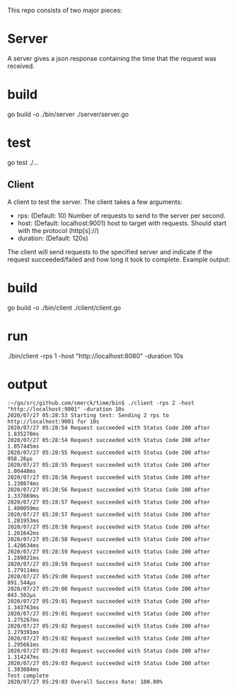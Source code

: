 This repo consists of two major pieces: 

# Server
A server gives a json response containing the time that the request was received.

# build
go build -o ./bin/server ./server/server.go

# test
go test ./...

## Client
A client to test the server. The client takes a few arguments:

* rps: (Default: 10) Number of requests to send to the server per second.
* host: (Default: localhost:9001) host to target with requests. Should start with the protocol (http[s]://)
* duration: (Default: 120s)

The client will send requests to the specified server and indicate if the request succeeded/failed and how long it took to complete.
Example output:

# build
go build -o ./bin/client ./client/client.go

# run 
./bin/client -rps 1 -host "http://localhost:8080" -duration 10s

# output
```
:~/go/src/github.com/smerck/time/bin$ ./client -rps 2 -host "http://localhost:9001" -duration 10s
2020/07/27 05:28:53 Starting test: Sending 2 rps to http://localhost:9001 for 10s
2020/07/27 05:28:54 Request succeeded with Status Code 200 after 1.835278ms
2020/07/27 05:28:54 Request succeeded with Status Code 200 after 1.057445ms
2020/07/27 05:28:55 Request succeeded with Status Code 200 after 958.26µs
2020/07/27 05:28:55 Request succeeded with Status Code 200 after 1.00448ms
2020/07/27 05:28:56 Request succeeded with Status Code 200 after 1.230874ms
2020/07/27 05:28:56 Request succeeded with Status Code 200 after 1.337869ms
2020/07/27 05:28:57 Request succeeded with Status Code 200 after 1.400059ms
2020/07/27 05:28:57 Request succeeded with Status Code 200 after 1.281953ms
2020/07/27 05:28:58 Request succeeded with Status Code 200 after 1.261642ms
2020/07/27 05:28:58 Request succeeded with Status Code 200 after 1.428634ms
2020/07/27 05:28:59 Request succeeded with Status Code 200 after 1.289821ms
2020/07/27 05:28:59 Request succeeded with Status Code 200 after 1.279114ms
2020/07/27 05:29:00 Request succeeded with Status Code 200 after 891.544µs
2020/07/27 05:29:00 Request succeeded with Status Code 200 after 843.502µs
2020/07/27 05:29:01 Request succeeded with Status Code 200 after 1.343763ms
2020/07/27 05:29:01 Request succeeded with Status Code 200 after 1.275267ms
2020/07/27 05:29:02 Request succeeded with Status Code 200 after 1.279391ms
2020/07/27 05:29:02 Request succeeded with Status Code 200 after 1.295661ms
2020/07/27 05:29:03 Request succeeded with Status Code 200 after 1.314247ms
2020/07/27 05:29:03 Request succeeded with Status Code 200 after 1.303084ms
Test complete
2020/07/27 05:29:03 Overall Success Rate: 100.00%
```
